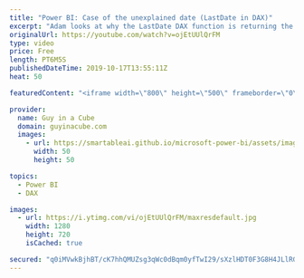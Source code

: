 ```yaml
---
title: "Power BI: Case of the unexplained date (LastDate in DAX)"
excerpt: "Adam looks at why the LastDate DAX function is returning the wrong date within Power BI Desktop. Breaking down a twitter conversation.  Download files used in video: https://guyinacu.be/unexplaineddatesample   Twitter thread: https://twitter.com/dhawalmehta/status/1183750809646972929  Marco's Blog: https://www.sqlbi.com/articles/semi-additive-measures-in-dax/"
originalUrl: https://youtube.com/watch?v=ojEtUUlQrFM
type: video
price: Free
length: PT6M5S
publishedDateTime: 2019-10-17T13:55:11Z
heat: 50

featuredContent: "<iframe width=\"800\" height=\"500\" frameborder=\"0\" src=\"https://www.youtube.com/embed/ojEtUUlQrFM\" allow=\"accelerometer; autoplay; encrypted-media; gyroscope; picture-in-picture\" allowfullscreen></iframe>"

provider:
  name: Guy in a Cube
  domain: guyinacube.com
  images:
    - url: https://smartableai.github.io/microsoft-power-bi/assets/images/organizations/guyinacube.com-50x50.jpg
      width: 50
      height: 50

topics:
  - Power BI
  - DAX

images:
  - url: https://i.ytimg.com/vi/ojEtUUlQrFM/maxresdefault.jpg
    width: 1280
    height: 720
    isCached: true

secured: "q0iMVwkBjhBT/cK7hhQMUZsg3qWc0dBqm0yfTwI29/sXzlHDT0F3G8H4JLlRGCZ/qF6Hx95F570I4qMD3nI02EiEZTYxsStytRduJmf7bHMCQ0YEt9ja4GRaCTN34CSBRX5M30BrKN2QsBMxWmTJzuiDt1wna4zjFH4nw+NyFx5G6/yozK+0fInUljb5T72CWXbk1k67x2hGM+JJxHWYvXxWYe4tumiFK711vRVJ+peZ5uOLuVncajKzpJloiZWdL6MkxT+o8AsUh8aRGt4SMc5vJWiQn3vkfVM5//HbWGfCyoeIK3jCu3qMMITGZ5dagkwb9wlITwk52AaN/FTGkpgNZBmjhc6f995rPFYe3GOe9WW29cvDSprcjCsUere26zcav404WZefRCBUbPFyubeacoCPfcLV1YvV5shqDcY=;nc2ADneawJtIqkXjylsp/g=="
---
```



